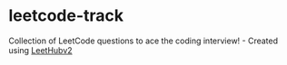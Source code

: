 # leetcode-track
Collection of LeetCode questions to ace the coding interview! - Created using [LeetHubv2](https://github.com/arunbhardwaj/LeetHub-2.0)
